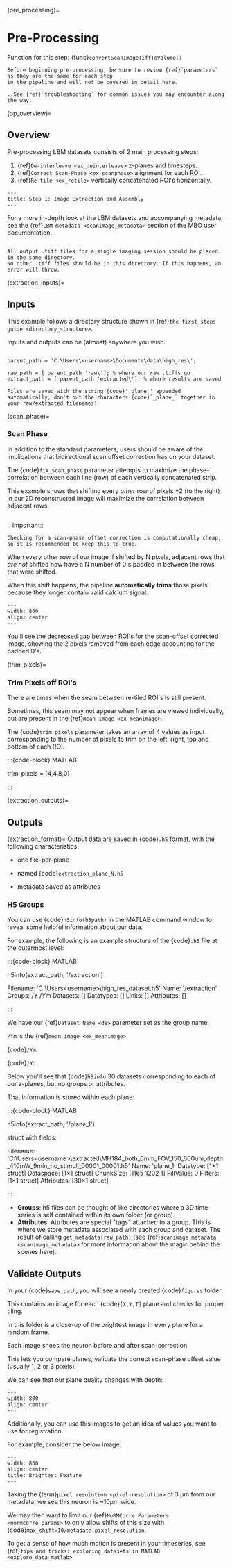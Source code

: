 
(pre_processing)=
# Pre-Processing

Function for this step: {func}`convertScanImageTiffToVolume()`

```{note}
Before beginning pre-processing, be sure to review {ref}`parameters` as they are the same for each step
in the pipeline and will not be covered in detail here.

..See {ref}`troubleshooting` for common issues you may encounter along the way.

```

(pp_overview)=
## Overview

Pre-processing LBM datasets consists of 2 main processing steps:

1. {ref}`De-interleave <ex_deinterleave>` z-planes and timesteps.
2. {ref}`Correct Scan-Phase <ex_scanphase>` alignment for each ROI.
3. {ref}`Re-tile <ex_retile>` vertically concatenated ROI's horizontally.

```{thumbnail} ../_images/ex_diagram.png
---
title: Step 1: Image Extraction and Assembly
---

```

For a more in-depth look at the LBM datasets and accompanying metadata, see the {ref}`LBM metadata <scanimage_metadata>` section of the MBO user documentation.

```{warning}

All output .tiff files for a single imaging session should be placed in the same directory.
No other .tiff files should be in this directory. If this happens, an error will throw.

```

(extraction_inputs)=
## Inputs

This example follows a directory structure shown in {ref}`the first steps guide <directory_structure>`.

Inputs and outputs can be (almost) anywhere you wish.

```{code-block} MATLAB

parent_path = 'C:\Users\<username>\Documents\data\high_res\';

raw_path = [ parent_path 'raw\']; % where our raw .tiffs go
extract_path = [ parent_path 'extracted\']; % where results are saved

```

```{note}
Files are saved with the string {code}'_plane_' appended automatically, don't put the characters {code}`_plane_` together in your raw/extracted filenames!

```

(scan_phase)=
### Scan Phase

In addition to the standard parameters, users should be aware of the implications that bidirectional scan offset correction has on your dataset.

The {code}`fix_scan_phase` parameter attempts to maximize the phase-correlation between each line (row) of each vertically concatenated strip.

This example shows that shifting every *other* row of pixels +2 (to the right) in our 2D reconstructed image will maximize the correlation between adjacent rows.

```{thumbnail} ../_images/ex_phase.png

```
.. important::

    Checking for a scan-phase offset correction is computationally cheap, so it is recommended to keep this to true.

When every other row of our image if shifted by N pixels, adjacent rows that *are not* shifted now have a N number of 0's padded in between the rows that were shifted.

When this shift happens, the pipeline **automatically trims** those pixels because they longer contain valid calcium signal.

```{thumbnail} ../_images/ex_scanphase_gif.gif
---
width: 800
align: center
---
```

You'll see the decreased gap between ROI's for the scan-offset corrected image, showing the 2 pixels removed from each edge accounting for the padded 0's.

(trim_pixels)=
### Trim Pixels off ROI's

There are times when the seam between re-tiled ROI's is still present.

Sometimes, this seam may not appear when frames are viewed individually, but are present in the {ref}`mean image <ex_meanimage>`.

The {code}`trim_pixels` parameter takes an array of 4 values as input corresponding to the number of pixels to trim on the left, right, top and bottom of each ROI.

:::{code-block} MATLAB

trim_pixels = [4,4,8,0]

:::

(extraction_outputs)=
## Outputs

(extraction_format)=
Output data are saved in {code}`.h5` format, with the following characteristics:

- one file-per-plane

- named {code}`extraction_plane_N.h5`

- metadata saved as attributes

### H5 Groups

You can use {code}`h5info(h5path)` in the MATLAB command window to reveal some helpful information about our data.

For example, the following is an example structure of the {code}`.h5` file at the outermost level:

:::{code-block} MATLAB

h5info(extract_path, '/extraction')

Filename: 'C:\Users\<username>\high_res_dataset.h5'
Name: '/extraction'
Groups:
    /Y
    /Ym
Datasets: []
Datatypes: []
Links: []
Attributes: []

:::

We have our {ref}`Dataset Name <ds>` parameter set as the group name.

`/Ym` is the {ref}`mean image <ex_meanimage>`

{code}`/Ym`:

{code}`/Y`:

Below you'll see that {code}`h5info` 30 datasets corresponding to each of our z-planes, but no groups or attributes.

That information is stored within each plane:

:::{code-block} MATLAB

h5info(extract_path, '/plane_1')

struct with fields:

Filename: 'C:\Users\<username>\extracted\MH184_both_6mm_FOV_150_600um_depth_410mW_9min_no_stimuli_00001_00001.h5'
Name: 'plane_1'
Datatype: [1×1 struct]
Dataspace: [1×1 struct]
ChunkSize: [1165 1202 1]
FillValue: 0
Filters: [1×1 struct]
Attributes: [30×1 struct]

:::

- **Groups**: h5 files can be thought of like directories where a 3D time-series is self contained within its own folder (or group).
- **Attributes**: Attributes are special "tags" attached to a group. This is where we store metadata associated with each group and dataset. The result of calling `get_metadata(raw_path)` (see {ref}`scanimage metadata <scanimage_metadata>` for more information about the magic behind the scenes here).

## Validate Outputs

In your {code}`save_path`, you will see a newly created {code}`figures` folder.

This contains an image for each {code}`[X,Y,T]` plane and checks for proper tiling.

In this folder is a close-up of the brightest image in every plane for a random frame.

Each image shoes the neuron before and after scan-correction.

This lets you compare planes, validate the correct scan-phase offset value (usually 1, 2 or 3 pixels).

We can see that our plane quality changes with depth:

```{thumbnail} ../_images/ex_offset.svg
---
width: 800
align: center
---

```

Additionally, you can use this images to get an idea of values you want to use for registration.

For example, consider the below image:

```{thumbnail} ../_images/ex_brightest_feature.png
---
width: 800
align: center
title: Brightest Feature
---

```

Taking the {term}`pixel resolution <pixel-resolution>` of 3 μm from our metadata, we see this neuron is ~10μm wide.

We may then want to limit our {ref}`NoRMCorre Parameters <normcorre_params>` to only allow shifts of this size with {code}`max_shift=10/metadata.pixel_resolution`.

To get a sense of how much motion is present in your timeseries, see {ref}`tips and tricks: exploring datasets in MATLAB <explore_data_matlab>`

```
